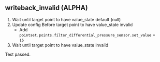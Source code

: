 
## writeback_invalid (ALPHA)

1. Wait until target point to have value_state default (null)
1. Update config Before target point to have value_state invalid
    * Add `pointset.points.filter_differential_pressure_sensor.set_value` = `15`
1. Wait until target point to have value_state invalid

Test passed.

